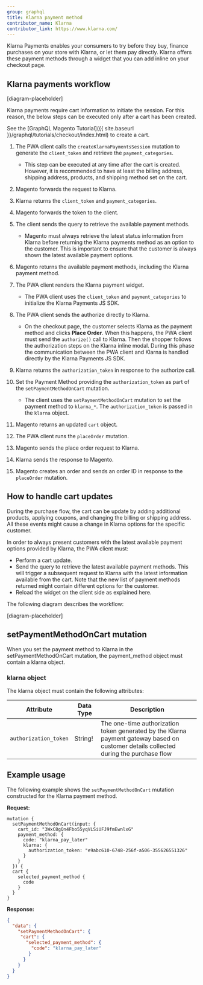 ```yaml
---
group: graphql
title: Klarna payment method
contributor_name: Klarna
contributor_link: https://www.klarna.com/
---
```


Klarna Payments enables your consumers to try before they buy, finance purchases on your store with Klarna, or let them pay directly. Klarna offers these payment methods through a widget that you can add inline on your checkout page.

## Klarna payments workflow

[diagram-placeholder]

Klarna payments require cart information to initiate the session. For this reason, the below steps can be executed only after a cart has been created.

See the [GraphQL Magento Tutorial]({{ site.baseurl }}/graphql/tutorials/checkout/index.html) to create a cart.

1. The PWA client calls the `createKlarnaPaymentsSession` mutation to generate the `client_token` and retrieve the `payment_categories`.

   -  This step can be executed at any time after the cart is created. However, it is recommended to have at least the billing address, shipping address, products, and shipping method set on the cart.

1. Magento forwards the request to Klarna.

1. Klarna returns the `client_token` and `payment_categories`.

1. Magento forwards the token to the client.

1. The client sends the query to retrieve the available payment methods.

   -  Magento must always retrieve the latest status information from Klarna before returning the Klarna payments method as an option to the customer. This is important to ensure that the customer is always shown the latest available payment options.

1. Magento returns the available payment methods, including the Klarna payment method.

1. The PWA client renders the Klarna payment widget.

   -  The PWA client uses the `client_token` and `payment_categories` to initialize the Klarna Payments JS SDK.

1. The PWA client sends the authorize directly to Klarna.

   -  On the checkout page, the customer selects Klarna as the payment method and clicks **Place Order**. When this happens, the PWA client must send the `authorize()` call to Klarna. Then the shopper follows the authorization steps on the Klarna inline modal. During this phase the communication between the PWA client and Klarna is handled directly by the Klarna Payments JS SDK.

1. Klarna returns the `authorization_token` in response to the authorize call.

1. Set the Payment Method providing the `authorization_token` as part of the `setPaymentMethodOnCart` mutation.

   -  The client uses the `setPaymentMethodOnCart` mutation to set the payment method to `klarna_*`. The `authorization_token` is passed in the `klarna` object.

1. Magento returns an updated `cart` object.

1. The PWA client runs the `placeOrder` mutation.

1. Magento sends the place order request to Klarna.

1. Klarna sends the response to Magento.

1. Magento creates an order and sends an order ID in response to the `placeOrder` mutation.

## How to handle cart updates

During the purchase flow, the cart can be update by adding additional products, applying coupons, and changing the billing or shipping address. All these events might cause a change in Klarna options for the specific customer.

In order to always present customers with the latest available payment options provided by Klarna, the PWA client must:

-  Perform a cart update.
-  Send the query to retrieve the latest available payment methods. This will trigger a subsequent request to Klarna with the latest information available from the cart. Note that the new list of payment methods returned might contain different options for the customer.
-  Reload the widget on the client side as explained here.

The following diagram describes the workflow:

[diagram-placeholder]

## setPaymentMethodOnCart mutation

When you set the payment method to Klarna in the setPaymentMethodOnCart mutation, the payment_method object must contain a klarna object.

### klarna object

The klarna object must contain the following attributes:

Attribute |  Data Type | Description
--- | --- | ---
`authorization_token` | String! | The one-time authorization token generated by the Klarna payment gateway based on customer details collected during the purchase flow

## Example usage

The following example shows the  `setPaymentMethodOnCart` mutation constructed for the Klarna payment method.

**Request:**

```text
mutation {
  setPaymentMethodOnCart(input: {
    cart_id: "3WxC8gQn4Fbo55yqVLSiUFJ9fmEwnlxG"
    payment_method: {
      code: "klarna_pay_later"
      klarna: {
        authorization_token: "e9abc610-6748-256f-a506-355626551326"
      }
    }
  }) {
  cart {
    selected_payment_method {
      code
    }
  }
}

```

**Response:**

```json
{
  "data": {
    "setPaymentMethodOnCart": {
     "cart": {
       "selected_payment_method": {
         "code": "klarna_pay_later"
        }
      }
    }
  }
}
```
